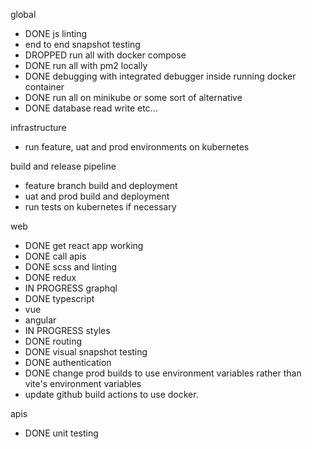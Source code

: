 global

- DONE js linting
- end to end snapshot testing
- DROPPED run all with docker compose
- DONE run all with pm2 locally
- DONE debugging with integrated debugger inside running docker container
- DONE run all on minikube or some sort of alternative
- DONE database read write etc...

infrastructure

- run feature, uat and prod environments on kubernetes

build and release pipeline

- feature branch build and deployment
- uat and prod build and deployment
- run tests on kubernetes if necessary

web

- DONE get react app working
- DONE call apis
- DONE scss and linting
- DONE redux
- IN PROGRESS graphql
- DONE typescript
- vue
- angular
- IN PROGRESS styles
- DONE routing
- DONE visual snapshot testing
- DONE authentication
- DONE change prod builds to use environment variables rather than vite's environment variables
- update github build actions to use docker.

apis

- DONE unit testing
